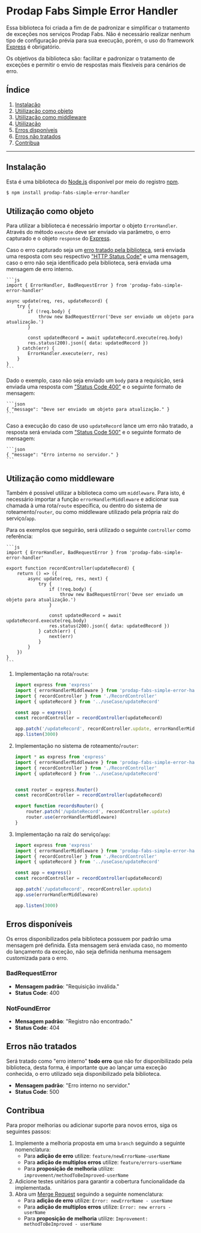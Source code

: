 # Prodap Fabs Simple Error Handler

Essa biblioteca foi criada a fim de de padronizar e simplificar o tratamento de exceções nos serviços Prodap Fabs. Não é necessário realizar nenhum tipo de configuração prévia para sua execução, porém, o uso do framework [Express](https://www.npmjs.com/package/express) é obrigatório.

Os objetivos da biblioteca são: facilitar e padronizar o tratamento de exceções e permitir o envio de respostas mais flexíveis para cenários de erro.

## Índice

1. [Instalação](#instalação)
2. [Utiilização como objeto](#utilização-como-objeto)
2. [Utiilização como middleware](#utilização-como-middleware)
2. [Utiilização](#utilização)
3. [Erros disponíveis](#erros-disponíveis)
4. [Erros não tratados](#erros-não-tratados)
5. [Contribua](#contribua)

---
## Instalação

Esta é uma biblioteca do [Node.js](https://nodejs.org/download/release/v12.18.2/) disponível por meio do registro [npm](https://www.npmjs.com/).

```bash
$ npm install prodap-fabs-simple-error-handler
```

## Utilização como objeto

Para utilizar a biblioteca é necessário importar o objeto `ErrorHandler`. Através do método `execute` deve ser enviado via parâmetro, o erro capturado e o objeto `response` do [Express](https://www.npmjs.com/package/express).

Caso o erro capturado seja um [erro tratado pela biblioteca](#erros-disponíveis), será enviada uma resposta com seu respectivo ["HTTP Status Code"](https://developer.mozilla.org/en-US/docs/Web/HTTP/Status) e uma mensagem, caso o erro não seja identificado pela biblioteca, será enviada uma mensagem de erro interno.

    ```js
    import { ErrorHandler, BadRequestError } from 'prodap-fabs-simple-error-handler'

    async update(req, res, updateRecord) {
        try {
            if (!req.body) {
                throw new BadRequestError('Deve ser enviado um objeto para atualização.')
            }

            const updatedRecord = await updateRecord.execute(req.body)
            res.status(200).json({ data: updatedRecord })
        } catch(err) {
            ErrorHandler.execute(err, res)
        }
    }
    ```

Dado o exemplo, caso não seja enviado um `body` para a requisição, será enviada uma resposta com ["Status Code 400"](https://developer.mozilla.org/en-US/docs/Web/HTTP/Status/400) e o seguinte formato de mensagem:

    ```json
    { "message": "Deve ser enviado um objeto para atualização." }
    ```

Caso a execução do caso de uso `updateRecord` lance um erro não tratado, a resposta será enviada com ["Status Code 500"](https://developer.mozilla.org/en-US/docs/Web/HTTP/Status/500) e o seguinte formato de mensagem:

    ```json
    { "message": "Erro interno no servidor." }
    ```

## Utilização como middleware

Também é possível utilizar a biblioteca como um `middleware`. Para isto, é necessário importar a função `errorHandlerMiddleware` e adicionar sua chamada à uma rota/`route` específica, ou dentro do sistema de roteamento/`router`, ou como middleware utilizado pela própria raíz do serviço/`app`.

Para os exemplos que seguirão, será utilizado o seguinte `controller` como referência:

    ```js
    import { ErrorHandler, BadRequestError } from 'prodap-fabs-simple-error-handler'

    export function recordController(updateRecord) {
        return () => ({
            async update(req, res, next) {
                try {
                    if (!req.body) {
                        throw new BadRequestError('Deve ser enviado um objeto para atualização.')
                    }

                    const updatedRecord = await updateRecord.execute(req.body)
                    res.status(200).json({ data: updatedRecord })
                } catch(err) {
                    next(err)
                }
            }
        })
    }
    ```

1. Implementação na rota/`route`:
    ```js
    import express from 'express'
    import { errorHandlerMiddleware } from 'prodap-fabs-simple-error-handler'
    import { recordController } from './RecordController'
    import { updateRecord } from '../useCase/updateRecord'

    const app = express()
    const recordController = recordController(updateRecord)

    app.patch('/updateRecord', recordController.update, errorHandlerMiddleware)
    app.listen(3000)
    ```
2. Implementação no sistema de roteamento/`router`:
    ```js
    import * as express from 'express'
    import { errorHandlerMiddleware } from 'prodap-fabs-simple-error-handler'
    import { recordController } from './RecordController'
    import { updateRecord } from '../useCase/updateRecord'


    const router = express.Router()
    const recordController = recordController(updateRecord)

    export function recordsRouter() {
        router.patch('/updateRecord', recordController.update)
        router.use(errorHandlerMiddleware)
    }
    ```
3. Implementação na raíz do serviço/`app`:
    ```js
    import express from 'express'
    import { errorHandlerMiddleware } from 'prodap-fabs-simple-error-handler'
    import { recordController } from './RecordController'
    import { updateRecord } from '../useCase/updateRecord'

    const app = express()
    const recordController = recordController(updateRecord)

    app.patch('/updateRecord', recordController.update)
    app.use(errorHandlerMiddleware)

    app.listen(3000)
    ```

## Erros disponíveis

Os erros disponibilizados pela biblioteca possuem por padrão uma mensagem pré definida. Esta mensagem será enviada caso, no momento do lançamento da exceção, não seja definida nenhuma mensagem customizada para o erro.
### BadRequestError

- **Mensagem padrão**: "Requisição inválida."
- **Status Code**: 400

### NotFoundError

- **Mensagem padrão**: "Registro não encontrado."
- **Status Code**: 404

## Erros não tratados

Será tratado como "erro interno" **todo erro** que não for disponibilizado pela biblioteca, desta forma, é importante que ao lançar uma exceção conhecida, o erro utilizado seja disponibilizado pela biblioteca.

- **Mensagem padrão**: "Erro interno no servidor."
- **Status Code**: 500

## Contribua

Para propor melhorias ou adicionar suporte para novos erros, siga os seguintes passos:

1. Implemente a melhoria proposta em uma `branch` seguindo a seguinte nomenclatura:
    - Para **adição de erro** utilize: `feature/newErrorName-userName`
    - Para **adição de multiplos erros** utilize: `feature/errors-userName`
    - Para **proposição de melhoria** utilize: `improvement/methodToBeImproved-userName`
2. Adicione testes unitários para garantir a cobertura funcionalidade da implementada.
3. Abra um [Merge Request](https://docs.gitlab.com/ee/user/project/merge_requests/) seguindo a seguinte nomenclatura:
    - Para **adição de erro** utilize: `Error: newErrorName - userName`
    - Para **adição de multiplos erros** utilize: `Error: new errors - userName`
    - Para **proposição de melhoria** utilize: `Improvement: methodToBeImproved - userName`
